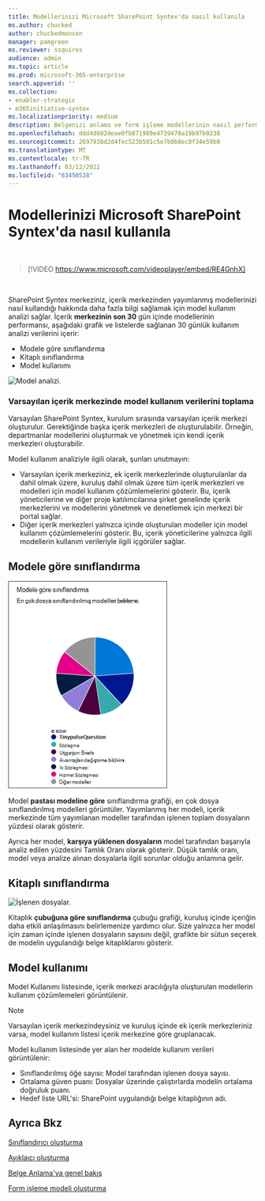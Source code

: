 ```yaml
---
title: Modellerinizi Microsoft SharePoint Syntex'da nasıl kullanıla
ms.author: chucked
author: chuckedmonson
manager: pamgreen
ms.reviewer: ssquires
audience: admin
ms.topic: article
ms.prod: microsoft-365-enterprise
search.appverid: ''
ms.collection:
- enabler-strategic
- m365initiative-syntex
ms.localizationpriority: medium
description: Belgenizi anlama ve form işleme modellerinin nasıl performans gösterir hakkında daha fazla bilgi edinebilirsiniz.
ms.openlocfilehash: ddd4d602deae0fb871989e4739470a19b97b0238
ms.sourcegitcommit: 2697938d2d4fec523b501c5e7b0b8ec8f34e59b0
ms.translationtype: MT
ms.contentlocale: tr-TR
ms.lasthandoff: 03/12/2022
ms.locfileid: "63450528"
---
```

# <a name="analyze-how-your-models-are-used-in-microsoft-sharepoint-syntex"></a>Modellerinizi Microsoft SharePoint Syntex'da nasıl kullanıla

</br>

> [!VIDEO https://www.microsoft.com/videoplayer/embed/RE4GnhX]  

</br>


SharePoint Syntex merkeziniz, içerik merkezinden yayımlanmış modellerinizi nasıl kullandığı hakkında daha fazla bilgi sağlamak için model kullanım analizi sağlar. İçerik <b>merkezinin son 30</b> gün içinde modellerinin performansı, aşağıdaki grafik ve listelerde sağlanan 30 günlük kullanım analizi verilerini içerir:

- Modele göre sınıflandırma
- Kitaplı sınıflandırma
- Model kullanımı 

 ![Model analizi.](../media/content-understanding/model-analytics.png) </br>

### <a name="roll-up-of-model-usage-data-in-the-default-content-center"></a>Varsayılan içerik merkezinde model kullanım verilerini toplama

Varsayılan SharePoint Syntex, kurulum sırasında varsayılan içerik merkezi oluşturulur. Gerektiğinde başka içerik merkezleri de oluşturulabilir. Örneğin, departmanlar modellerini oluşturmak ve yönetmek için kendi içerik merkezleri oluşturabilir. 

Model kullanım analiziyle ilgili olarak, şunları unutmayın:

- Varsayılan içerik merkeziniz, ek içerik merkezlerinde oluşturulanlar da dahil olmak üzere, kuruluş dahil olmak üzere tüm içerik merkezleri ve modelleri için model kullanım çözümlemelerini gösterir. Bu, içerik yöneticilerine ve diğer proje katılımcılarına şirket genelinde içerik merkezlerini ve modellerini yönetmek ve denetlemek için merkezi bir portal sağlar.  
- Diğer içerik merkezleri yalnızca içinde oluşturulan modeller için model kullanım çözümlemelerini gösterir. Bu, içerik yöneticilerine yalnızca ilgili modellerin kullanım verileriyle ilgili içgörüler sağlar.


## <a name="classification-by-model"></a>Modele göre sınıflandırma

   ![Toplam model yüzdesi.](../media/content-understanding/total-model-percentage.png) </br>

Model **pastası modeline göre** sınıflandırma grafiği, en çok dosya sınıflandırılmış modelleri görüntüler. Yayımlanmış her modeli, içerik merkezinde tüm yayımlanan modeller tarafından işlenen toplam dosyaların yüzdesi olarak gösterir.

Ayrıca her model, **karşıya yüklenen dosyaların** model tarafından başarıyla analiz edilen yüzdesini Tamlık Oranı olarak gösterir. Düşük tamlık oranı, model veya analize alınan dosyalarla ilgili sorunlar olduğu anlamına gelir.

## <a name="classification-by-library"></a>Kitaplı sınıflandırma

   ![İşlenen dosyalar.](../media/content-understanding/files-processed-over-time.png) </br>

Kitaplık **çubuğuna göre sınıflandırma** çubuğu grafiği, kuruluş içinde içeriğin daha etkili anlaşılmasını belirlemenize yardımcı olur.  Size yalnızca her model için zaman içinde işlenen dosyaların sayısını değil, grafikte bir sütun seçerek de modelin uygulandığı belge kitaplıklarını gösterir.


## <a name="model-usage"></a>Model kullanımı

Model Kullanımı listesinde, içerik merkezi aracılığıyla oluşturulan modellerin kullanım çözümlemeleri görüntülenir.  

> [!NOTE]
> Varsayılan içerik merkezindeysiniz ve kuruluş içinde ek içerik merkezleriniz varsa, model kullanım listesi içerik merkezine göre gruplanacak.

Model kullanım listesinde yer alan her modelde kullanım verileri görüntülenir:

- Sınıflandırılmış öğe sayısı: Model tarafından işlenen dosya sayısı.
- Ortalama güven puanı: Dosyalar üzerinde çalıştırlarda modelin ortalama doğruluk puanı.
- Hedef liste URL'si: SharePoint uygulandığı belge kitaplığının adı.



## <a name="see-also"></a>Ayrıca Bkz
[Sınıflandırıcı oluşturma](create-a-classifier.md)

[Ayıklaıcı oluşturma](create-an-extractor.md)

[Belge Anlama'ya genel bakış](document-understanding-overview.md)

[Form işleme modeli oluşturma](create-a-form-processing-model.md)  
